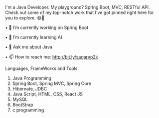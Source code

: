  I'm a Java Developer. My playground? Spring Boot, MVC, RESTful API. Check out some of my top-notch work that I've got pinned right here for you to explore. 😄🚀

•	🔭 I’m currently working on Spring Boot

•	🌱 I’m currently learning AI

•	💬 Ask me about Java

•	📫 How to reach me: http://bit.ly/sagarvp2k

Languages, FrameWorks and Tools:
1. Java Programming
2. Spring Boot, Spring MVC, Spring Core
3. Hibernate, JDBC
4. Java Script, HTML, CSS, React JS
5. MySQL
6. BootStrap
7. c programming
  
<!--
**vidhyaSagar23/vidhyaSagar23** is a ✨ _special_ ✨ repository because its `README.md` (this file) appears on your GitHub profile.

Here are some ideas to get you started:

- 🔭 I’m currently working on ...
- 🌱 I’m currently learning ...
- 👯 I’m looking to collaborate on ...
- 🤔 I’m looking for help with ...
- 💬 Ask me about ...
- 📫 How to reach me: ...
- 😄 Pronouns: ...
- ⚡ Fun fact: ...
-->
